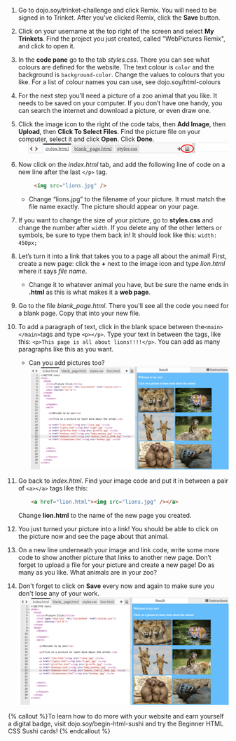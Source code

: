 1. Go to dojo.soy/trinket-challenge and click Remix. You will need to be signed in to Trinket. After you've clicked Remix, click the **Save** button.

2. Click on your username at the top right of the screen and select **My Trinkets**. Find the project you just created, called "WebPictures Remix", and click to open it.

2. In the **code pane** go to the tab _styles.css_. There you can see what colours are defined for the website. The text colour is `color` and the background is `background-color`. Change the values to colours that you like. For a list of colour names you can use, see dojo.soy/html-colours

3. For the next step you’ll need a picture of a zoo animal that you like. It needs to be saved on your computer. If you don’t have one handy, you can search the internet and download a picture, or even draw one.

4. Click the image icon to the right of the code tabs, then **Add Image**, then **Upload**, then **Click To Select Files**. Find the picture file on your computer, select it and click **Open**. Click **Done**.   
    ![](TktImageIcon.png)

5. Now click on the *index.html* tab, and add the following line of code on a new line after the last `</p>` tag.

   ```html
        <img src="lions.jpg" />
   ```

   * Change “lions.jpg” to the filename of your picture. It must match the file name exactly. The picture should appear on your page.
6. If you want to change the size of your picture, go to **styles.css** and change the number after `width`. If you delete any of the other letters or symbols, be sure to type them back in! It should look like this: `width: 450px;`

6. Let’s turn it into a link that takes you to a page all about the animal! First, create a new page: click the **+** next to the image icon and type _lion.html_ where it says _file name_.
   * Change it to whatever animal you have, but be sure the name ends in **.html** as this is what makes it a **web page**.

7. Go to the file _blank\_page.html_. There you'll see all the code you need for a blank page. Copy that into your new file.

8. To add a paragraph of text, click in the blank space between the`<main></main>`tags and type `<p></p>`. Type your text in between the tags, like this: `<p>This page is all about lions!!!!</p>`. You can add as many paragraphs like this as you want.
   * Can you add pictures too?
   ![](TktZooExample.png)

9. Go back to _index.html_. Find your image code and put it in between a pair of `<a></a>` tags like this:

   ```html
       <a href="lion.html"><img src="lions.jpg" /></a>
   ```

   Change **lion.html** to the name of the new page you created.

10. You just turned your picture into a link! You should be able to click on the picture now and see the page about that animal.

11. On a new line underneath your image and link code, write some more code to show another picture that links to another new page. Don’t forget to upload a file for your picture and create a new page! Do as many as you like. What animals are in your zoo?

12. Don't forget to click on **Save** every now and again to make sure you don't lose any of your work.
![](TktZooExample.png)

 
{% callout %}To learn how to do more with your website and earn yourself a digital badge, visit dojo.soy/begin-html-sushi and try the Beginner HTML CSS Sushi cards!
{% endcallout %}




